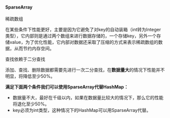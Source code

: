 ####  SparseArray

稀疏数组

在某些条件下性能更好，主要是因为它避免了对key的自动装箱（int转为Integer类型），它内部则是通过两个数组来进行数据存储的，一个存储key，另外一个存储value，为了优化性能，它内部对数据还采取了压缩的方式来表示稀疏数组的数据，从而节约内存空间。



查找依赖于二分查找

添加、查找、删除数据都需要先进行一次二分查找，在**数据量大**的情况下性能并不明显，将降低至少50%。



**满足下面两个条件我们可以使用SparseArray代替HashMap：**

- 数据量不大，最好在千级以内，如果在数据量比较大的情况下，那么它的性能将退化至少50%。
- key必须为int类型，这种情况下的HashMap可以用SparseArray代替。



